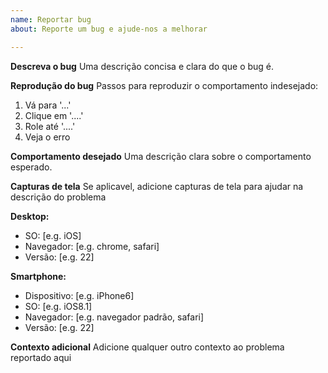 ```yaml
---
name: Reportar bug
about: Reporte um bug e ajude-nos a melhorar

---
```


**Descreva o bug**
Uma descrição concisa e clara do que o bug é.

**Reprodução do bug**
Passos para reproduzir o comportamento indesejado:
1. Vá para '...'
2. Clique em '....'
3. Role até '....'
4. Veja o erro

**Comportamento desejado**
Uma descrição clara sobre o comportamento esperado.

**Capturas de tela**
Se aplicavel, adicione capturas de tela para ajudar na descrição do problema

**Desktop:**
 - SO: [e.g. iOS]
 - Navegador: [e.g. chrome, safari]
 - Versão: [e.g. 22]

**Smartphone:**
 - Dispositivo: [e.g. iPhone6]
 - SO: [e.g. iOS8.1]
 - Navegador: [e.g. navegador padrão, safari]
 - Versão: [e.g. 22]

**Contexto adicional**
Adicione qualquer outro contexto ao problema reportado aqui
